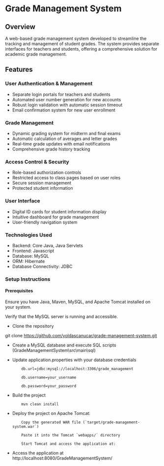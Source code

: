 # Grade Management System

## Overview
A web-based grade management system developed to streamline the tracking and management of student grades. The system provides separate interfaces for teachers and students, offering a comprehensive solution for academic grade management.

## Features
### User Authentication & Management

- Separate login portals for teachers and students
- Automated user number generation for new accounts
- Robust login validation with automatic session timeout
- Email confirmation system for new user enrollment

### Grade Management

- Dynamic grading system for midterm and final exams
- Automatic calculation of averages and letter grades
- Real-time grade updates with email notifications
- Comprehensive grade history tracking

### Access Control & Security

- Role-based authorization controls
- Restricted access to class pages based on user roles
- Secure session management
- Protected student information

### User Interface

- Digital ID cards for student information display
- Intuitive dashboard for grade management
- User-friendly navigation system

### Technologies Used

- Backend: Core Java, Java Servlets
- Frontend: Javascript
- Database: MySQL
- ORM: Hibernate
- Database Connectivity: JDBC

### Setup Instructions

#### Prerequisites

Ensure you have Java, Maven, MySQL, and Apache Tomcat installed on your system.

Verify that the MySQL server is running and accessible.

- Clone the repository

git clone https://github.com/yoldascanucar/grade-management-system.git

- Create a MySQL database and execute SQL scripts (GradeManagementSystem\src\main\sql)

- Update application.properties with your database credentials
   
          db.url=jdbc:mysql://localhost:3306/grade_management
 
          db.username=your_username

          db.password=your_password

- Build the project

          mvn clean install

- Deploy the project on Apache Tomcat:

          Copy the generated WAR file (`target/grade-management-system.war`)
    
          Paste it into the Tomcat `webapps/` directory
   
          Start Tomcat and access the application at:

 - Access the application at  http://localhost:8080/GradeManagementSystem/
